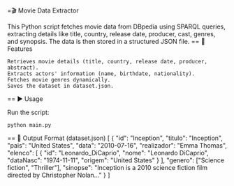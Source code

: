 =🎬 Movie Data Extractor

This Python script fetches movie data from DBpedia using SPARQL queries, extracting details like title, country, release date, producer, cast, genres, and synopsis. The data is then stored in a structured JSON file.
== 🚀 Features

    Retrieves movie details (title, country, release date, producer, abstract).
    Extracts actors' information (name, birthdate, nationality).
    Fetches movie genres dynamically.
    Saves the dataset in dataset.json.

== ▶️ Usage

Run the script:
```
python main.py  
```

== 📂 Output Format (dataset.json)
[
    {
        "id": "Inception",
        "titulo": "Inception",
        "pais": "United States",
        "data": "2010-07-16",
        "realizador": "Emma Thomas",
        "elenco": [
            {
                "id": "Leonardo_DiCaprio",
                "nome": "Leonardo DiCaprio",
                "dataNasc": "1974-11-11",
                "origem": "United States"
            }
        ],
        "genero": ["Science fiction", "Thriller"],
        "sinopse": "Inception is a 2010 science fiction film directed by Christopher Nolan..."
    }
]
